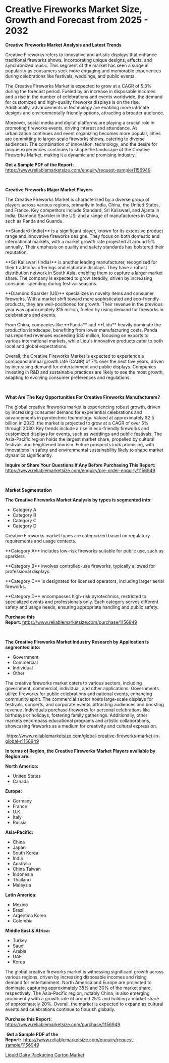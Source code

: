 <p><h1>Creative Fireworks Market Size, Growth and Forecast from 2025 - 2032</h1></p><p><strong>Creative Fireworks Market Analysis and Latest Trends</strong></p>
<p><p>Creative Fireworks refers to innovative and artistic displays that enhance traditional fireworks shows, incorporating unique designs, effects, and synchronized music. This segment of the market has seen a surge in popularity as consumers seek more engaging and memorable experiences during celebrations like festivals, weddings, and public events.</p><p>The Creative Fireworks Market is expected to grow at a CAGR of 5.3% during the forecast period. Fueled by an increase in disposable incomes and a rise in the number of celebrations and events worldwide, the demand for customized and high-quality fireworks displays is on the rise. Additionally, advancements in technology are enabling more intricate designs and environmentally friendly options, attracting a broader audience. </p><p>Moreover, social media and digital platforms are playing a crucial role in promoting fireworks events, driving interest and attendance. As urbanization continues and event organizing becomes more popular, cities are committing to larger-scale fireworks shows, catering to diverse audiences. The combination of innovation, technology, and the desire for unique experiences continues to shape the landscape of the Creative Fireworks Market, making it a dynamic and promising industry.</p></p>
<p><strong>Get a Sample PDF of the Report:&nbsp;</strong> <a href="https://www.reliablemarketsize.com/enquiry/request-sample/1156949?utm_campaign=3458&utm_medium=2&utm_source=Github&utm_content=ia&utm_term=21032025&utm_id=creative-fireworks">https://www.reliablemarketsize.com/enquiry/request-sample/1156949</a></p>
<p>&nbsp;</p>
<p><strong>Creative Fireworks Major Market Players</strong></p>
<p><p>The Creative Fireworks Market is characterized by a diverse group of players across various regions, primarily in India, China, the United States, and France. Key competitors include Standard, Sri Kaliswari, and Ajanta in India; Diamond Sparkler in the US; and a range of manufacturers in China, such as Panda and Guandu.</p><p>**Standard (India)** is a significant player, known for its extensive product range and innovative fireworks designs. They focus on both domestic and international markets, with a market growth rate projected at around 5% annually. Their emphasis on quality and safety standards has bolstered their reputation.</p><p>**Sri Kaliswari (India)** is another leading manufacturer, recognized for their traditional offerings and elaborate displays. They have a robust distribution network in South Asia, enabling them to capture a larger market share. The company is expected to grow steadily, driven by increasing consumer spending during festival seasons.</p><p>**Diamond Sparkler (US)** specializes in novelty items and consumer fireworks. With a market shift toward more sophisticated and eco-friendly products, they are well-positioned for growth. Their revenue in the previous year was approximately $15 million, fueled by rising demand for fireworks in celebrations and events.</p><p>From China, companies like **Panda** and **Lidu** heavily dominate the production landscape, benefiting from lower manufacturing costs. Panda has reported revenues exceeding $30 million, focusing on exports to various international markets, while Lidu's innovative products cater to both local and global expectations.</p><p>Overall, the Creative Fireworks Market is expected to experience a compound annual growth rate (CAGR) of 7% over the next five years, driven by increasing demand for entertainment and public displays. Companies investing in R&D and sustainable practices are likely to see the most growth, adapting to evolving consumer preferences and regulations.</p></p>
<p>&nbsp;</p>
<p><strong>What Are The Key Opportunities For Creative Fireworks Manufacturers?</strong></p>
<p><p>The global creative fireworks market is experiencing robust growth, driven by increasing consumer demand for experiential celebrations and advancements in pyrotechnic technology. Valued at approximately $2.5 billion in 2023, the market is projected to grow at a CAGR of over 5% through 2030. Key trends include a rise in eco-friendly fireworks and customized displays for events, such as weddings and public festivals. The Asia-Pacific region holds the largest market share, propelled by cultural festivals and heightened tourism. Future prospects look promising, with innovations in safety and environmental sustainability likely to shape market dynamics significantly.</p></p>
<p><strong>Inquire or Share Your Questions If Any Before Purchasing This Report:</strong> <a href="https://www.reliablemarketsize.com/enquiry/pre-order-enquiry/1156949?utm_campaign=3458&utm_medium=2&utm_source=Github&utm_content=ia&utm_term=21032025&utm_id=creative-fireworks">https://www.reliablemarketsize.com/enquiry/pre-order-enquiry/1156949</a></p>
<p>&nbsp;</p>
<p><strong>Market Segmentation</strong></p>
<p><strong>The Creative Fireworks Market Analysis by types is segmented into:</strong></p>
<p><ul><li>Category A</li><li>Category B</li><li>Category C</li><li>Category D</li></ul></p>
<p><p>Creative Fireworks market types are categorized based on regulatory requirements and usage contexts. </p><p>**Category A** includes low-risk fireworks suitable for public use, such as sparklers.  </p><p>**Category B** involves controlled-use fireworks, typically allowed for professional displays.  </p><p>**Category C** is designated for licensed operators, including larger aerial fireworks.  </p><p>**Category D** encompasses high-risk pyrotechnics, restricted to specialized events and professionals only. Each category serves different safety and usage needs, ensuring appropriate handling and public safety.</p></p>
<p><strong>Purchase this Report:&nbsp;</strong><a href="https://www.reliablemarketsize.com/purchase/1156949?utm_campaign=3458&utm_medium=2&utm_source=Github&utm_content=ia&utm_term=21032025&utm_id=creative-fireworks">https://www.reliablemarketsize.com/purchase/1156949</a></p>
<p>&nbsp;</p>
<p><strong>The Creative Fireworks Market Industry Research by Application is segmented into:</strong></p>
<p><ul><li>Government</li><li>Commercial</li><li>Individual</li><li>Other</li></ul></p>
<p><p>The creative fireworks market caters to various sectors, including government, commercial, individual, and other applications. Governments utilize fireworks for public celebrations and national events, enhancing community spirit. The commercial sector hosts large-scale displays for festivals, concerts, and corporate events, attracting audiences and boosting revenue. Individuals purchase fireworks for personal celebrations like birthdays or holidays, fostering family gatherings. Additionally, other markets encompass educational programs and artistic collaborations, showcasing fireworks as a medium for creativity and cultural expression.</p></p>
<p><a href="https://www.reliablemarketsize.com/global-creative-fireworks-market-in-global-r1156949?utm_campaign=3458&utm_medium=2&utm_source=Github&utm_content=ia&utm_term=21032025&utm_id=creative-fireworks">&nbsp;https://www.reliablemarketsize.com/global-creative-fireworks-market-in-global-r1156949</a></p>
<p><strong>In terms of Region, the Creative Fireworks Market Players available by Region are:</strong></p>
<p>
    <p> <strong> North America: </strong>
        <ul>
            <li>United States</li>
            <li>Canada</li>
        </ul>
        </p> 
    <p> <strong> Europe: </strong>
        <ul>
            <li>Germany</li>
            <li>France</li>
            <li>U.K.</li>
            <li>Italy</li>
            <li>Russia</li>
        </ul>
        </p> 
    <p> <strong> Asia-Pacific: </strong>
        <ul>
            <li>China</li>
            <li>Japan</li>
            <li>South Korea</li>
            <li>India</li>
            <li>Australia</li>
            <li>China Taiwan</li>
            <li>Indonesia</li>
            <li>Thailand</li>
            <li>Malaysia</li>
        </ul>
        </p> 
    <p> <strong> Latin America: </strong>
        <ul>
            <li>Mexico</li>
            <li>Brazil</li>
            <li>Argentina Korea</li>
            <li>Colombia</li>
        </ul>
        </p> 
    <p> <strong> Middle East & Africa: </strong>
        <ul>
            <li>Turkey</li>
            <li>Saudi</li>
            <li>Arabia</li>
            <li>UAE</li>
            <li>Korea</li>
        </ul>
    </p>
    </p>
<p><p>The global creative fireworks market is witnessing significant growth across various regions, driven by increasing disposable incomes and rising demand for entertainment. North America and Europe are projected to dominate, capturing approximately 35% and 30% of the market share, respectively. The Asia-Pacific region, notably China, is also emerging prominently with a growth rate of around 25% and holding a market share of approximately 20%. Overall, the market is expected to expand as cultural events and celebrations continue to flourish globally.</p></p>
<p><strong>Purchase this Report: </strong><a href="https://www.reliablemarketsize.com/purchase/1156949?utm_campaign=3458&utm_medium=2&utm_source=Github&utm_content=ia&utm_term=21032025&utm_id=creative-fireworks">https://www.reliablemarketsize.com/purchase/1156949</a></p>
<p>&nbsp;<strong>Get a Sample PDF of the Report:&nbsp;&nbsp;</strong><a href="https://www.reliablemarketsize.com/enquiry/request-sample/1156949?utm_campaign=3458&utm_medium=2&utm_source=Github&utm_content=ia&utm_term=21032025&utm_id=creative-fireworks">https://www.reliablemarketsize.com/enquiry/request-sample/1156949</a></p>
<p><strong></strong></p>
<p><p><a href="https://github.com/lecaneidreks/Market-Research-Report-List-1/blob/main/liquid-dairy-packaging-carton-market.md?utm_campaign=3458&utm_medium=2&utm_source=Github&utm_content=ia&utm_term=21032025&utm_id=creative-fireworks">Liquid Dairy Packaging Carton Market</a></p></p>